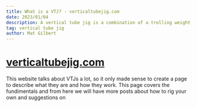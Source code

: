 ```yaml
---
title: What is a VTJ? - verticaltubejig.com
date: 2023/01/04
description: A vertical tube jig is a combination of a trolling weight, split rings and a treble or single hook
tag: vertical tube jig
author: Mat Gilbert
---
```


# [verticaltubejig.com](https://www.verticaltubejig.com)

This website talks about VTJs a lot, so it only made sense to create a page to describe what they are and
how they work. This page covers the fundimentals and from here we will have more posts about how to rig your
own and suggestions on